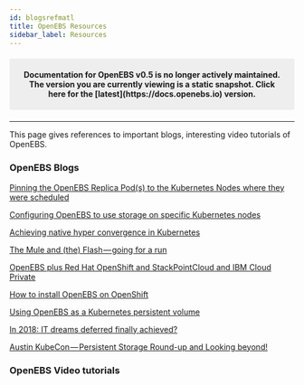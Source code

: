 ```yaml
---
id: blogsrefmatl
title: OpenEBS Resources
sidebar_label: Resources
---
```


<center><p style="padding: 20px; margin: 20px 0; border-radius: 3px; background-color: #eeeeee;"><strong>
  Documentation for OpenEBS v0.5 is no longer actively maintained. The version you are currently viewing is a static snapshot. Click here for the [latest](https://docs.openebs.io) version.
</strong></p></center>

------

This page gives references to important blogs, interesting video tutorials of OpenEBS. 

### OpenEBS Blogs 

[Pinning the OpenEBS Replica Pod(s) to the Kubernetes Nodes where they were scheduled](https://blog.openebs.io/how-do-i-pin-the-openebs-replica-pod-s-to-the-kubernetes-nodes-where-they-were-scheduled-2ba42e3015df)

 [Configuring OpenEBS to use storage on specific Kubernetes nodes](https://blog.openebs.io/how-do-i-configure-openebs-to-use-storage-on-specific-kubernetes-nodes-361e3e842a78) 

[Achieving native hyper convergence in Kubernetes](https://blog.openebs.io/achieving-native-hyper-convergence-in-kubernetes-cb93e0bcf5d3)

[The Mule and (the) Flash — going for a run](https://blog.openebs.io/the-mule-and-the-flash-going-for-a-run-b104acbc74a2)

[OpenEBS plus Red Hat OpenShift and StackPointCloud and IBM Cloud Private](https://blog.openebs.io/openebs-plus-red-hat-openshift-and-stackpointcloud-and-ibm-cloud-private-and-6695aeee2545)

[How to install OpenEBS on OpenShift](https://blog.openebs.io/how-to-install-openebs-on-openshift-2e1e15828953)

[Using OpenEBS as a Kubernetes persistent volume](https://blog.openebs.io/using-openebs-as-kubernetes-persistent-volume-daccae4bdce2)

[In 2018: IT dreams deferred finally achieved?](https://blog.openebs.io/in-2018-it-dreams-deferred-finally-achieved-d061d9352e2c)

[Austin KubeCon — Persistent Storage Round-up and Looking beyond!](https://blog.openebs.io/austin-kubecon-persistent-storage-round-up-and-looking-beyond-d6a29b581f17)



### OpenEBS Video tutorials






<!-- Hotjar Tracking Code for https://docs.openebs.io -->
<script>
   (function(h,o,t,j,a,r){
       h.hj=h.hj||function(){(h.hj.q=h.hj.q||[]).push(arguments)};
       h._hjSettings={hjid:785693,hjsv:6};
       a=o.getElementsByTagName('head')[0];
       r=o.createElement('script');r.async=1;
       r.src=t+h._hjSettings.hjid+j+h._hjSettings.hjsv;
       a.appendChild(r);
   })(window,document,'https://static.hotjar.com/c/hotjar-','.js?sv=');
</script>
